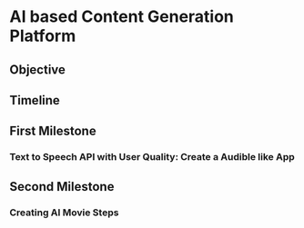 # AI based Content Generation Platform

## Objective

## Timeline

## First Milestone

### Text to Speech API with User Quality: Create a Audible like App

## Second Milestone

### Creating AI Movie Steps
